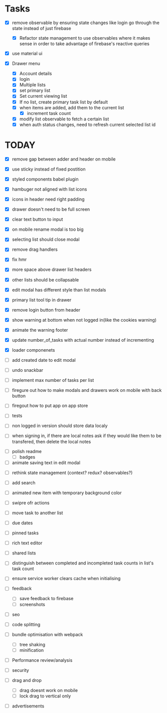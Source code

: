 # Tasks

- [x] remove observable by ensuring state changes like login go through the state instead of just firebase
  - [x] Refactor state management to use observables where it makes sense in order to take advantage of firebase's reactive queries
- [x] use material ui
- [x] Drawer menu

  - [x] Account details
  - [x] login
  - [x] Multiple lists
  - [x] set primary list
  - [x] Set current viewing list
  - [x] If no list, create primary task list by default
  - [x] when items are added, add them to the current list
    - [x] increment task count
  - [x] modify list observable to fetch a certain list
  - [x] when auth status changes, need to refresh current selected list id

# TODAY

- [x] remove gap between adder and header on mobile
- [x] use sticky instead of fixed postition
- [x] styled components babel plugin
- [x] hambuger not aligned with list icons
- [x] icons in header need right padding
- [x] drawer doesn't need to be full screen
- [x] clear text button to input
- [x] on mobile rename modal is too big
- [x] selecting list should close modal
- [x] remove drag handlers
- [x] fix hmr
- [x] more space above drawer list headers
- [x] other lists should be collapsable
- [x] edit modal has different style than list modals
- [x] primary list tool tip in drawer
- [x] remove login button from header
- [x] show warning at bottom when not logged in(like the cookies warning)
- [x] animate the warning footer
- [x] update number_of_tasks with actual number instead of incrementing
- [x] loader componenets

- [ ] add created date to edit modal

- [ ] undo snackbar
- [ ] implement max number of tasks per list

- [ ] firegure out how to make modals and drawers work on mobile with back button
- [ ] firegout how to put app on app store
- [ ] tests

- [ ] non logged in version should store data localy
- [ ] when signing in, if there are local notes ask if they would like them to be transfered, then delete the local notes

* [ ] polish readme
  - [ ] badges

* [ ] animate saving text in edit modal

- [ ] rethink state management (context? redux? observables?)

- [ ] add search

- [ ] animated new item with temporary background color

- [ ] swipre ofr actions

- [ ] move task to another list

- [ ] due dates

- [ ] pinned tasks

- [ ] rich text editor

- [ ] shared lists

* [ ] distinguish between completed and incompleted task counts in list's task count

* [ ] ensure service worker clears cache when initialising

* [ ] feedback

  - [ ] save feedback to firebase
  - [ ] screenshots

* [ ] seo

* [ ] code splitting

* [ ] bundle optimisation with webpack

  - [ ] tree shaking
  - [ ] minification

* [ ] Performance review/analysis

* [ ] security

* [ ] drag and drop

  - [ ] drag doesnt work on mobile
  - [ ] lock drag to vertical only

* [ ] advertisements
